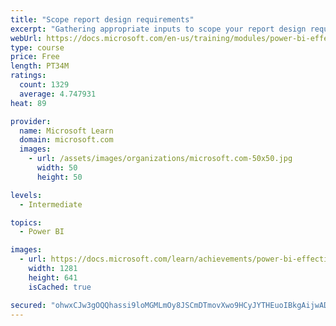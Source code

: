 ```yaml
---
title: "Scope report design requirements"
excerpt: "Gathering appropriate inputs to scope your report design requirements involves identifying your audience, determining the suitable report types, and defining their interface and experience requirements. This module provides you with a strong foundation on which to learn how to plan your report design requirements."
webUrl: https://docs.microsoft.com/en-us/training/modules/power-bi-effective-requirements/
type: course
price: Free
length: PT34M
ratings:
  count: 1329
  average: 4.747931
heat: 89

provider:
  name: Microsoft Learn
  domain: microsoft.com
  images:
    - url: /assets/images/organizations/microsoft.com-50x50.jpg
      width: 50
      height: 50

levels:
  - Intermediate

topics:
  - Power BI

images:
  - url: https://docs.microsoft.com/learn/achievements/power-bi-effective-requirements-social.png
    width: 1281
    height: 641
    isCached: true

secured: "ohwxCJw3gOQQhassi9loMGMLmOy8JSCmDTmovXwo9HCyJYTHEuoIBkgAijwADX7Dji9sFf99QJHWp+DyrZ4sOeBam3/HUjwjd1kFTXZt4YLzSPj9mLBgKte9POU1d2HzvosfcAFagDOrTi1e/Own8JBLmYWMo4t3XYO/Nx174ehWrCqDyYN5MhPzO5ErtpJ8yGtotC37/epPYOXykrNnwBSZDWy/v0oTlEuW5hNeDWNAQTvzTvDUQSjeODCzJMA8F7l79Sbyna9IgjZZJcojnz7ap937UKViowS2sM3lGgslm2ufBJwE7zQBxSLzFLpuYzfg4tD+6g6RiZeTQDwMF0RIFtvCWz+IY1O2TwWbj4H6vJPS+fn2EGpENsn6SFMFnaHZDcQlraShLjBHKMLoIA==;HGSpOfEdBZHZ10/f2smi7A=="
---
```


